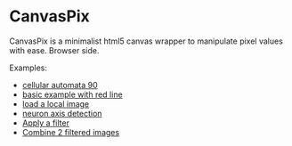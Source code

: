 # CanvasPix
CanvasPix is a minimalist html5 canvas wrapper to manipulate pixel values with ease. Browser side.

Examples:  
- [cellular automata 90](examples/cellauto90.html)
- [basic example with red line](examples/create-blank.html)
- [load a local image](examples/load-image.html)
- [neuron axis detection](examples/neuron_fillDetect.html)
- [Apply a filter](examples/neuron_filter.html)
- [Combine 2 filtered images](examples/combine.html)
